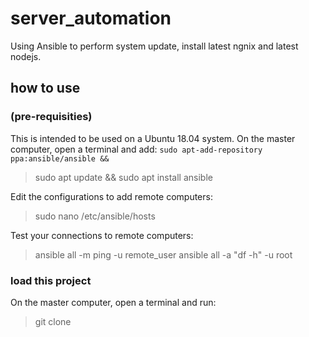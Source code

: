 # server_automation
Using Ansible to perform system update, install latest ngnix and latest nodejs.

## how to use 
### (pre-requisities)
This is intended to be used on a Ubuntu 18.04 system.
On the master computer, open a terminal and add:
`sudo apt-add-repository ppa:ansible/ansible &&`
> sudo apt update &&
> sudo apt install ansible

Edit the configurations to add remote computers:
> sudo nano /etc/ansible/hosts

Test your connections to remote computers:
> ansible all -m ping -u remote_user
> ansible all -a "df -h" -u root 

### load this project
On the master computer, open a terminal and run:
> git clone <this repos address>
  
